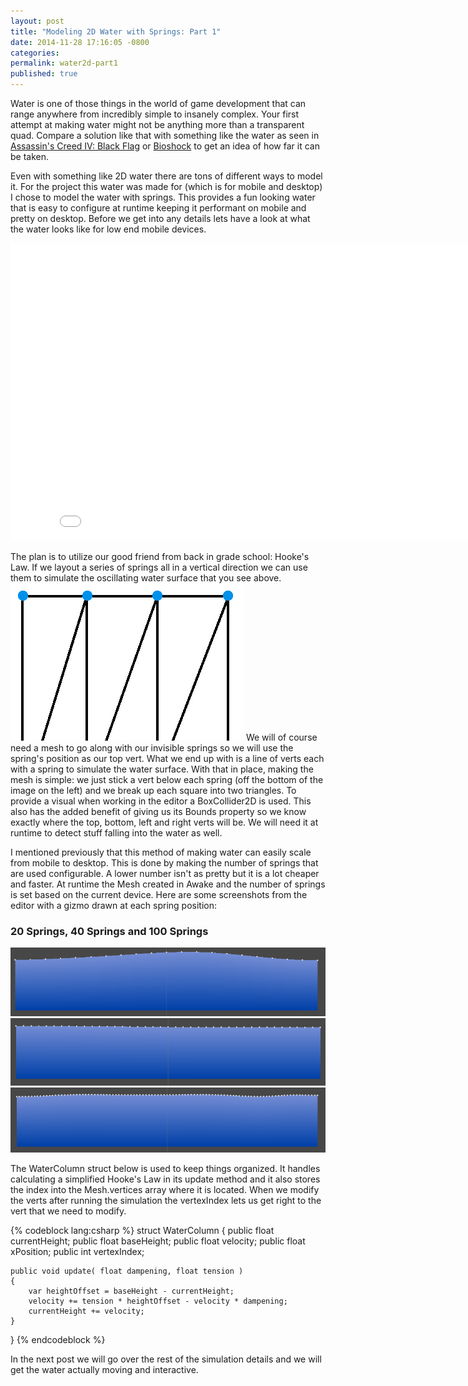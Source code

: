 ```yaml
---
layout: post
title: "Modeling 2D Water with Springs: Part 1"
date: 2014-11-28 17:16:05 -0800
categories:
permalink: water2d-part1
published: true
---
```



Water is one of those things in the world of game development that can range anywhere from incredibly simple to insanely complex. Your first attempt at making water might not be anything more than a transparent quad. Compare a solution like that with something like the water as seen in [Assassin's Creed IV: Black Flag](https://www.google.com/search?q=Assassin%27s+Creed+IV:+Black+Flag+water&tbm=isch) or [Bioshock](https://www.google.com/search?q=bioshock+water&tbm=isch) to get an idea of how far it can be taken.

<!-- more -->

Even with something like 2D water there are tons of different ways to model it. For the project this water was made for (which is for mobile and desktop) I chose to model the water with springs. This provides a fun looking water that is easy to configure at runtime keeping it performant on mobile and pretty on desktop. Before we get into any details lets have a look at what the water looks like for low end mobile devices.


<div>
<iframe src="//gfycat.com/ifr/HelpfulThickGopher" frameborder="0" scrolling="no" width="846" height="476" style="-webkit-backface-visibility: hidden;" ></iframe>
</div>


The plan is to utilize our good friend from back in grade school: Hooke's Law. If we layout a series of springs all in a vertical direction we can use them to simulate the oscillating water surface that you see above. ![](/images/posts/water2d/verts.png) We will of course need a mesh to go along with our invisible springs so we will use the spring's position as our top vert. What we end up with is a line of verts each with a spring to simulate the water surface. With that in place, making the mesh is simple: we just stick a vert below each spring (off the bottom of the image on the left) and we break up each square into two triangles. To provide a visual when working in the editor a BoxCollider2D is used. This also has the added benefit of giving us its Bounds property so we know exactly where the top, bottom, left and right verts will be. We will need it at runtime to detect stuff falling into the water as well.


I mentioned previously that this method of making water can easily scale from mobile to desktop. This is done by making the number of springs that are used configurable. A lower number isn't as pretty but it is a lot cheaper and faster. At runtime the Mesh created in Awake and the number of springs is set based on the current device. Here are some screenshots from the editor with a gizmo drawn at each spring position:


### 20 Springs, 40 Springs and 100 Springs
![](/images/posts/water2d/water20.png)
![](/images/posts/water2d/water40.png)
![](/images/posts/water2d/water100.png)


The WaterColumn struct below is used to keep things organized. It handles calculating a simplified Hooke's Law in its update method and it also stores the index into the Mesh.vertices array where it is located. When we modify the verts after running the simulation the vertexIndex lets us get right to the vert that we need to modify.


{% codeblock lang:csharp %}
struct WaterColumn
{
	public float currentHeight;
	public float baseHeight;
	public float velocity;
	public float xPosition;
	public int vertexIndex;

	public void update( float dampening, float tension )
	{
		var heightOffset = baseHeight - currentHeight;
		velocity += tension * heightOffset - velocity * dampening;
		currentHeight += velocity;
	}
}
{% endcodeblock %}


In the next post we will go over the rest of the simulation details and we will get the water actually moving and interactive.